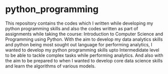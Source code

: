 # python_programming
This repository contains the codes which I written while developing my python programming skills and also the codes written as part of assignments while taking the course: Introduction to Computer Science and Programming using Python. With the aim to develop my data analytics skills and python being most sought out language for performing analytics, I wanted to develop my python programming skills upto Intermedidate level to be able to tackle complex tasks while performing analytics. And also with the aim to be prepared to when I wanted to develop core data science skills and learn the algorithms of various models.
